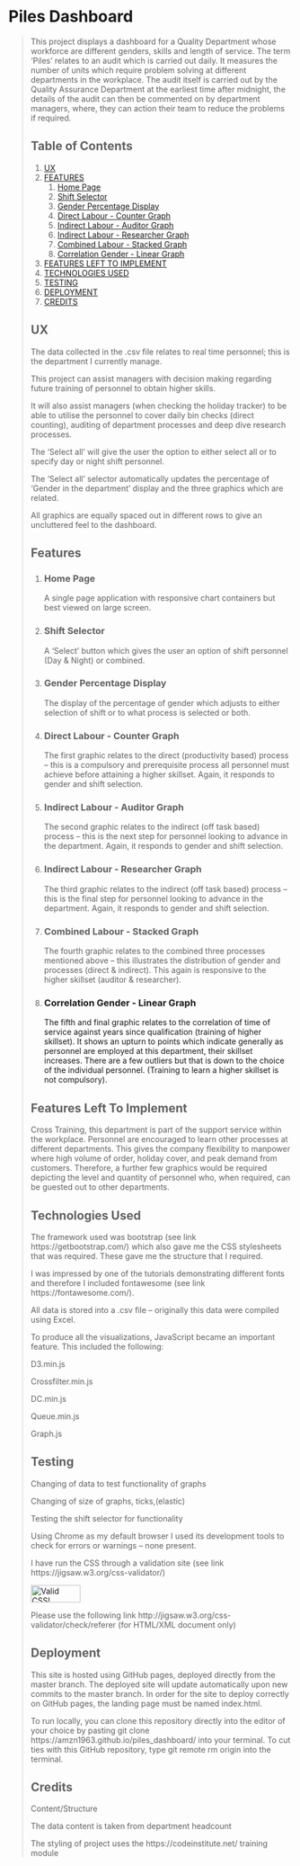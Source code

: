 <h1>
<a id="user-content-piles-dashboard" class="anchor" aria-hidden="true" href="#piles-dashboard"></a>
Piles Dashboard</h1>
<blockquote>

<p>This project displays a dashboard for a Quality Department whose workforce are different genders, skills and length of service.
The term ‘Piles’ relates to an audit which is carried out daily.  It measures the number of units which require problem solving at different departments in the workplace.  The audit itself is carried out by the Quality Assurance Department at the earliest time after midnight, the details of the audit can then be commented on by department managers, where, they can action their team to reduce the problems if required.</P>

<h2>
<a id="user-content-table-of-contents" class="anchor" aria-hidden="true" href="#table-of-contents"></a>
Table of Contents</h2>

<ol start="1">
 <li>
  <a href="#ux">UX</a>
 </li>
 <li>
  <a href="#features">FEATURES</a>
   <ol>
    <li>
     <a href="#single-page">Home Page</a>
    </li>
    <li>
     <a href="#select">Shift Selector</a>
    </li>
    <li>
     <a href="#percentage-display">Gender Percentage Display</a>
    </li>
    <li>
     <a href="#counter">Direct Labour - Counter Graph</a>
    </li>
    <li>
     <a href="#auditor">Indirect Labour - Auditor Graph</a>
    </li>
    <li>
     <a href="#researcher">Indirect Labour - Researcher Graph</a>
    </li>
    <li>
     <a href="#combined">Combined Labour - Stacked Graph</a>
    </li>
     <li>
     <a href="#correlation">Correlation Gender - Linear Graph</a>
    </li>
  </ol>
 <li>
 <a href="#features-left-to-implement">FEATURES LEFT TO IMPLEMENT</a>
 </li>
 <li>
  <a href="#technologies-used">TECHNOLOGIES USED</a>
 </li>
 <li>
  <a href="#testing">TESTING</a>
 </li>
 <li>
  <a href="#deployment">DEPLOYMENT</a>
 </li>
 <li>
  <a href="#credits">CREDITS</a>
 </li>
</ol>
<h2>
  <a id="user-content-ux" class="anchor" aria-hidden="true" href="#ux"></a>
UX</h2>
<p>
The data collected in the .csv file relates to real time personnel; this is the department I currently manage.</p>
<p>This project can assist managers with decision making regarding future training of personnel to obtain higher skills.</p>
<p>It will also assist managers (when checking the holiday tracker) to be able to utilise the personnel to cover daily bin checks (direct counting), auditing of department processes and deep dive research processes.</P>
<p>The ‘Select all’ will give the user the option to either select all or to specify day or night shift personnel.</p>
<p>The ‘Select all’ selector automatically updates the percentage of ‘Gender in the department’ display and the three graphics which are related.</p>
<p>All graphics are equally spaced out in different rows to give an uncluttered feel to the dashboard.</p>

 <h2>
  <a id="user-content-features" class="anchor" aria-hidden="true" href="#features"></a>
Features</h2>
<ol>
  <li>
 <h3>
  <a id="user-content-single-page" class="anchor" aria-hidden="true" href="#single-page"></a>
Home Page</h3>

 <p>A single page application with responsive chart containers but best viewed on large screen.</p>
  </li>
 <li>
 <h3>
  <a id="user-content-select" class="anchor" aria-hidden="true" href="#select"></a>
Shift Selector</h3>
 <p>A ‘Select’ button which gives the user an option of shift personnel (Day & Night) or combined.</p>
  </li>
  <li>
 <h3>
  <a id="user-content-percentage-display" class="anchor" aria-hidden="true" href="#percentage-display"></a>
Gender Percentage Display</h3>
 <p>The display of the percentage of gender which adjusts to either selection of shift or to what process is selected or both.</p>
  </li>
  <li>
 <h3>
  <a id="user-content-Counter" class="anchor" aria-hidden="true" href="#counter"></a>
Direct Labour - Counter Graph</h3>
 <p>The first graphic relates to the direct (productivity based) process – this is a compulsory and prerequisite process all personnel must achieve before attaining a higher skillset.  Again, it responds to gender and shift selection.</p>
  </li>
  <li>
 <h3>
  <a id="user-content-auditor" class="anchor" aria-hidden="true" href="#auditor"></a>
Indirect Labour - Auditor Graph</h3>
 <p>The second graphic relates to the indirect (off task based) process – this is the next step for personnel looking to advance in the department.  Again, it responds to gender and shift selection.</p>
  </li>
  <li>
 <h3>
  <a id="user-content-researcher" class="anchor" aria-hidden="true" href="#researcher"></a>
Indirect Labour - Researcher Graph</h3>
 <p>The third graphic relates to the indirect (off task based) process – this is the final step for personnel looking to advance in the department.  Again, it responds to gender and shift selection.</p>
  </li>
 <li>
 <h3>
  <a id="user-content-combined" class="anchor" aria-hidden="true" href="#combined"></a>
Combined Labour - Stacked Graph</h3>
 <p>The fourth graphic relates to the combined three processes mentioned above – this illustrates the distribution of gender and processes (direct & indirect).  This again is responsive to the higher skillset (auditor & researcher).</p>
  </li>
 <li>
 <h3>
  <a id="user-content-correlation" class="anchor" aria-hidden="true" href="#correlation"><a/>
Correlation Gender - Linear Graph</h3>
 <p>The fifth and final graphic relates to the correlation of time of service against years since qualification (training of higher skillset).  It shows an upturn to points which indicate generally as personnel are employed at this department, their skillset increases.  There are a few outliers but that is down to the choice of the individual personnel. (Training to learn a higher skillset is not compulsory).</p>
  </li>
 </ol>
<h2>
  <a id="user-content-features-left-to-implement" class="anchor" aria-hidden="true" href="#features-left-to-implement"></a>
Features Left To Implement</h2>
<p>	Cross Training, this department is part of the support service within the workplace.  Personnel are encouraged to learn other processes at different departments.  This gives the company flexibility to manpower where high volume of order, holiday cover, and peak demand from customers.  Therefore, a further few graphics would be required depicting the level and quantity of personnel who, when required, can be guested out to other departments.</p> 

<h2>
  <a id="user-content-technologies-used" class="anchor" aria-hidden="true" href="#technologies-used"></a>
Technologies Used</h2>
 <p>The framework used was bootstrap (see link https://getbootstrap.com/) which also gave me the CSS stylesheets that was required. These gave me the structure that I required.</p>
<p>I was impressed by one of the tutorials demonstrating different fonts and therefore I included fontawesome (see link https://fontawesome.com/).</p>
<p>All data is stored into a .csv file – originally this data were compiled using Excel.</p>
<p>To produce all the visualizations, JavaScript became an important feature.  This included the following:</p>
<p>D3.min.js</p>
<p>Crossfilter.min.js</p>
<p>DC.min.js</p>
<p>Queue.min.js</p>
<p>Graph.js</p>

<h2>
  <a id="user-content-testing" class="anchor" aria-hidden="true" href="#testing"></a> 
Testing</h2>

<p>Changing of data to test functionality of graphs</p>
<p>Changing of size of graphs, ticks,(elastic)</p>
<p>Testing the shift selector for functionality</p>
<p>Using Chrome as my default browser I used its development tools to check for errors or warnings – none present.</p>
<p>I have run the CSS through a validation site (see link https://jigsaw.w3.org/css-validator/)</p> 

<p><a href="http://jigsaw.w3.org/css-validator/check/referer">
<img style="border:0;width:88px;height:31px"
src=http://jigsaw.w3.org/css-validator/images/vcss alt="Valid CSS!" /></a></p>
           
<p>Please use the following link http://jigsaw.w3.org/css-validator/check/referer (for HTML/XML document only)</p>

<h2>
  <a id="user-content-deployment" class="anchor" aria-hidden="true" href="#deployment"></a>
Deployment</h2>

 <p>This site is hosted using GitHub pages, deployed directly from the master branch. The deployed site will update automatically upon new commits to the master branch. In order for the site to deploy correctly on GitHub pages, the landing page must be named index.html.</p>

<p>To run locally, you can clone this repository directly into the editor of your choice by pasting git clone https://amzn1963.github.io/piles_dashboard/ into your terminal. To cut ties with this GitHub repository, type git remote rm origin into the terminal.</p>

<h2>
  <a id="user-content-credits" class="anchor" aria-hidden="true" href="#credits"></a>
Credits</h2>
<p>
<p>Content/Structure</p>
<p>The data content is taken from department headcount</p>
<p>The styling of project uses the https://codeinstitute.net/ training module</p>
